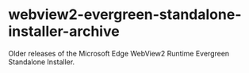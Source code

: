 # webview2-evergreen-standalone-installer-archive

Older releases of the Microsoft Edge WebView2 Runtime Evergreen Standalone Installer.
